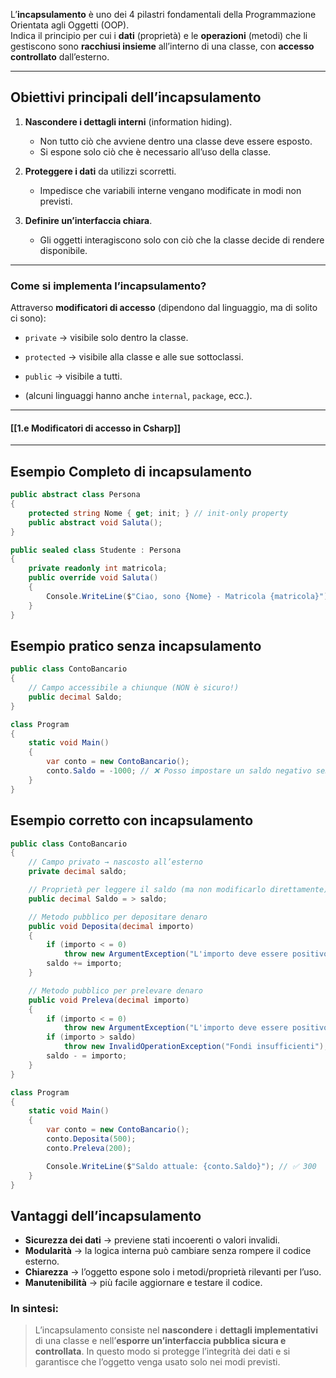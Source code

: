 L’**incapsulamento** è uno dei 4 pilastri fondamentali della Programmazione Orientata agli Oggetti (OOP).  
Indica il principio per cui i **dati** (proprietà) e le **operazioni** (metodi) che li gestiscono sono **racchiusi insieme** all’interno di una classe, con **accesso controllato** dall’esterno.

---

## Obiettivi principali dell’incapsulamento

1. **Nascondere i dettagli interni** (information hiding).  
   - Non tutto ciò che avviene dentro una classe deve essere esposto.  
   - Si espone solo ciò che è necessario all’uso della classe. 

2. **Proteggere i dati** da utilizzi scorretti.  
   - Impedisce che variabili interne vengano modificate in modi non previsti.

3. **Definire un’interfaccia chiara**.  
   - Gli oggetti interagiscono solo con ciò che la classe decide di rendere disponibile.

---
### Come si implementa l’incapsulamento?

Attraverso **modificatori di accesso** (dipendono dal linguaggio, ma di solito ci sono):

- `private` → visibile solo dentro la classe.
- `protected` → visibile alla classe e alle sue sottoclassi.
- `public` → visibile a tutti.
    
- (alcuni linguaggi hanno anche `internal`, `package`, ecc.).

---
#### [[1.e Modificatori di accesso in Csharp]]

---

## Esempio Completo di incapsulamento
```csharp
public abstract class Persona
{
    protected string Nome { get; init; } // init-only property
    public abstract void Saluta();
}

public sealed class Studente : Persona
{
    private readonly int matricola;
    public override void Saluta()
    {
        Console.WriteLine($"Ciao, sono {Nome} - Matricola {matricola}");
    }
}

```

## Esempio pratico senza incapsulamento
```csharp
public class ContoBancario
{
    // Campo accessibile a chiunque (NON è sicuro!)
    public decimal Saldo;
}

class Program
{
    static void Main()
    {
        var conto = new ContoBancario();
        conto.Saldo = -1000; // ❌ Posso impostare un saldo negativo senza controllo
    }
}
```
## Esempio corretto con incapsulamento
```csharp
public class ContoBancario
{
    // Campo privato → nascosto all’esterno
    private decimal saldo;

    // Proprietà per leggere il saldo (ma non modificarlo direttamente)
    public decimal Saldo = > saldo;

    // Metodo pubblico per depositare denaro
    public void Deposita(decimal importo)
    {
        if (importo < = 0)
            throw new ArgumentException("L'importo deve essere positivo");
        saldo += importo;
    }

    // Metodo pubblico per prelevare denaro
    public void Preleva(decimal importo)
    {
        if (importo < = 0)
            throw new ArgumentException("L'importo deve essere positivo");
        if (importo > saldo)
            throw new InvalidOperationException("Fondi insufficienti");
        saldo - = importo;
    }
}

class Program
{
    static void Main()
    {
        var conto = new ContoBancario();
        conto.Deposita(500);
        conto.Preleva(200);

        Console.WriteLine($"Saldo attuale: {conto.Saldo}"); // ✅ 300
    }
}
```
## Vantaggi dell’incapsulamento

- **Sicurezza dei dati** → previene stati incoerenti o valori invalidi.
- **Modularità** → la logica interna può cambiare senza rompere il codice esterno.
- **Chiarezza** → l’oggetto espone solo i metodi/proprietà rilevanti per l’uso.
- **Manutenibilità** → più facile aggiornare e testare il codice.

### In sintesi:
>L’incapsulamento consiste nel **nascondere** i **dettagli implementativi** di una classe e nell’**esporre un’interfaccia pubblica sicura e controllata**.
>In questo modo si protegge l’integrità dei dati e si garantisce che l’oggetto venga usato solo nei modi previsti.